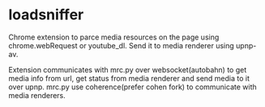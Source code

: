 # loadsniffer
Chrome extension to parce media resources on the page using chrome.webRequest or youtube_dl.
Send it to media renderer using upnp-av.

Extension communicates with mrc.py over websocket(autobahn) to get media info from url, get status from media renderer and send media to it over upnp.
mrc.py use coherence(prefer cohen fork) to communicate with media renderers.
